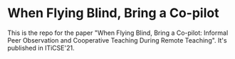 # When Flying Blind, Bring a Co-pilot

This is the repo for the paper "When Flying Blind, Bring a Co-pilot: Informal 
Peer Observation and Cooperative Teaching During Remote Teaching". It's 
published in ITiCSE'21.

